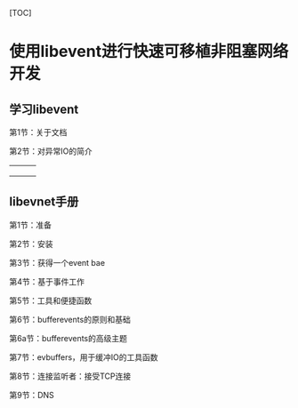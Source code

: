 

[TOC]

# 使用libevent进行快速可移植非阻塞网络开发



## 学习libevent

第1节：关于文档

第2节：对异常IO的简介

|      |      |      |
| ---- | ---- | ---- |
|      |      |      |
|      |      |      |
|      |      |      |



## libevnet手册

第1节：准备

第2节：安装

第3节：获得一个event bae

第4节：基于事件工作

第5节：工具和便捷函数

第6节：bufferevents的原则和基础

第6a节：bufferevents的高级主题

第7节：evbuffers，用于缓冲IO的工具函数

第8节：连接监听者：接受TCP连接

第9节：DNS

